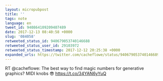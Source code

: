 ```yaml
---
layout: micropubpost
title: ''
tags: note
language: en
tweet_id: 940864109209407489
date: 2017-12-13 08:40:58 +0000
slug: '084058'
retweeted_status_id: 940679053740146688
retweeted_status_user_id: 29103972
retweeted_status_timestamp: 2017-12-12 20:25:38 +0000
expanded_urls: https://twitter.com/cacheflowe/status/940679053740146689/video/1,https://twitter.com/cacheflowe/status/940679053740146689/video/1
---
```

RT @cacheflowe: The best way to find magic numbers for generative graphics? MIDI knobs 😎 https://t.co/34YAN6yYuQ
